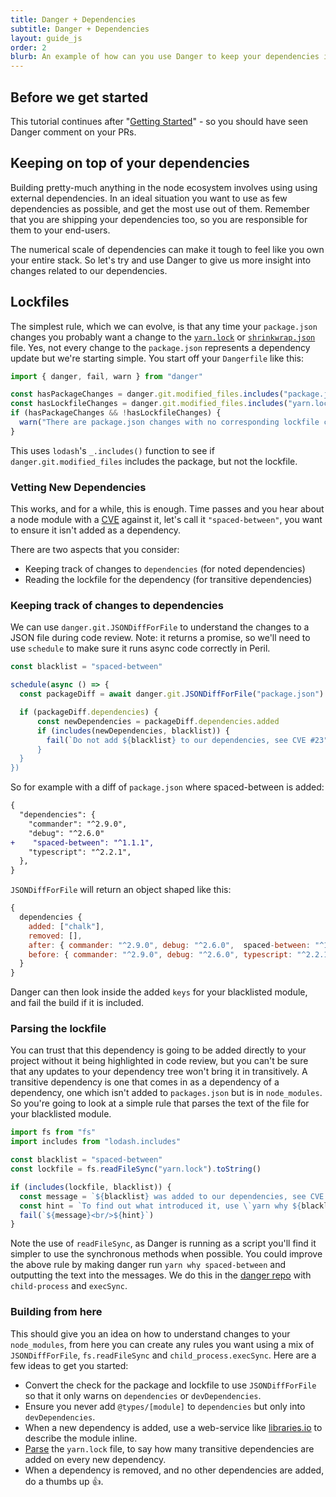 ```yaml
---
title: Danger + Dependencies
subtitle: Danger + Dependencies
layout: guide_js
order: 2
blurb: An example of how can you use Danger to keep your dependencies in check.
---
```


## Before we get started

This tutorial continues after "[Getting Started][started]" - so you should have seen Danger comment on your PRs.

## Keeping on top of your dependencies

Building pretty-much anything in the node ecosystem involves using using external dependencies. In an ideal situation
you want to use as few dependencies as possible, and get the most use out of them. Remember that you are shipping your
dependencies too, so you are responsible for them to your end-users.

The numerical scale of dependencies can make it tough to feel like you own your entire stack. So let's try and use
Danger to give us more insight into changes related to our dependencies.

## Lockfiles

The simplest rule, which we can evolve, is that any time your `package.json` changes you probably want a change to the
[`yarn.lock`][lockfile] or [`shrinkwrap.json`][shrinkwrap] file. Yes, not every change to the `package.json` represents
a dependency update but we're starting simple. You start off your `Dangerfile` like this:

```ts twoslash
import { danger, fail, warn } from "danger"

const hasPackageChanges = danger.git.modified_files.includes("package.json")
const hasLockfileChanges = danger.git.modified_files.includes("yarn.lock")
if (hasPackageChanges && !hasLockfileChanges) {
  warn("There are package.json changes with no corresponding lockfile changes")
}
```

This uses `lodash`'s `_.includes()` function to see if `danger.git.modified_files` includes the package, but not the
lockfile.

### Vetting New Dependencies

This works, and for a while, this is enough. Time passes and you hear about a node module with a
[CVE](https://cve.mitre.org) against it, let's call it `"spaced-between"`, you want to ensure it isn't added as a
dependency.

There are two aspects that you consider:

- Keeping track of changes to `dependencies` (for noted dependencies)
- Reading the lockfile for the dependency (for transitive dependencies)

### Keeping track of changes to dependencies

We can use `danger.git.JSONDiffForFile` to understand the changes to a JSON file during code review. Note: it returns a
promise, so we'll need to use `schedule` to make sure it runs async code correctly in Peril.

```js
const blacklist = "spaced-between"

schedule(async () => {
  const packageDiff = await danger.git.JSONDiffForFile("package.json")

  if (packageDiff.dependencies) {
      const newDependencies = packageDiff.dependencies.added
      if (includes(newDependencies, blacklist)) {
        fail(`Do not add ${blacklist} to our dependencies, see CVE #23")
      }
  }
})
```

So for example with a diff of `package.json` where spaced-between is added:

```diff
{
  "dependencies": {
    "commander": "^2.9.0",
    "debug": "^2.6.0"
+    "spaced-between": "^1.1.1",
    "typescript": "^2.2.1",
  },
}
```

`JSONDiffForFile` will return an object shaped like this:

```js
{
  dependencies {
    added: ["chalk"],
    removed: [],
    after: { commander: "^2.9.0", debug: "^2.6.0",  spaced-between: "^1.1.1",  typescript: "^2.2.1" },
    before: { commander: "^2.9.0", debug: "^2.6.0", typescript: "^2.2.1" },
  }
}
```

Danger can then look inside the added `keys` for your blacklisted module, and fail the build if it is included.

### Parsing the lockfile

You can trust that this dependency is going to be added directly to your project without it being highlighted in code
review, but you can't be sure that any updates to your dependency tree won't bring it in transitively. A transitive
dependency is one that comes in as a dependency of a dependency, one which isn't added to `packages.json` but is in
`node_modules`. So you're going to look at a simple rule that parses the text of the file for your blacklisted module.

```js
import fs from "fs"
import includes from "lodash.includes"

const blacklist = "spaced-between"
const lockfile = fs.readFileSync("yarn.lock").toString()

if (includes(lockfile, blacklist)) {
  const message = `${blacklist} was added to our dependencies, see CVE #23`
  const hint = `To find out what introduced it, use \`yarn why ${blacklist}\`.`
  fail(`${message}<br/>${hint}`)
}
```

Note the use of `readFileSync`, as Danger is running as a script you'll find it simpler to use the synchronous methods
when possible. You could improve the above rule by making danger run `yarn why spaced-between` and outputting the text
into the messages. We do this in the [danger repo][danger-why] with `child-process` and `execSync`.

### Building from here

This should give you an idea on how to understand changes to your `node_modules`, from here you can create any rules you
want using a mix of `JSONDiffForFile`, `fs.readFileSync` and `child_process.execSync`. Here are a few ideas to get you
started:

- Convert the check for the package and lockfile to use `JSONDiffForFile` so that it only warns on `dependencies` or
  `devDependencies`.
- Ensure you never add `@types/[module]` to `dependencies` but only into `devDependencies`.
- When a new dependency is added, use a web-service like [libraries.io][libs] to describe the module inline.
- [Parse][yarn-parse] the `yarn.lock` file, to say how many transitive dependencies are added on every new dependency.
- When a dependency is removed, and no other dependencies are added, do a thumbs up 👍.

[started]: /js/guides/getting_started.html
[lockfile]: https://yarnpkg.com/lang/en/docs/yarn-lock/
[shrinkwrap]: https://docs.npmjs.com/cli/shrinkwrap
[danger-why]: https://github.com/danger/danger-js/blob/8fba6e7c301ac3459c2b0b93264bff7256efd8da/dangerfile.ts#L49
[libs]: https://libraries.io
[yarn-parse]: https://www.npmjs.com/package/parse-yarn-lock
